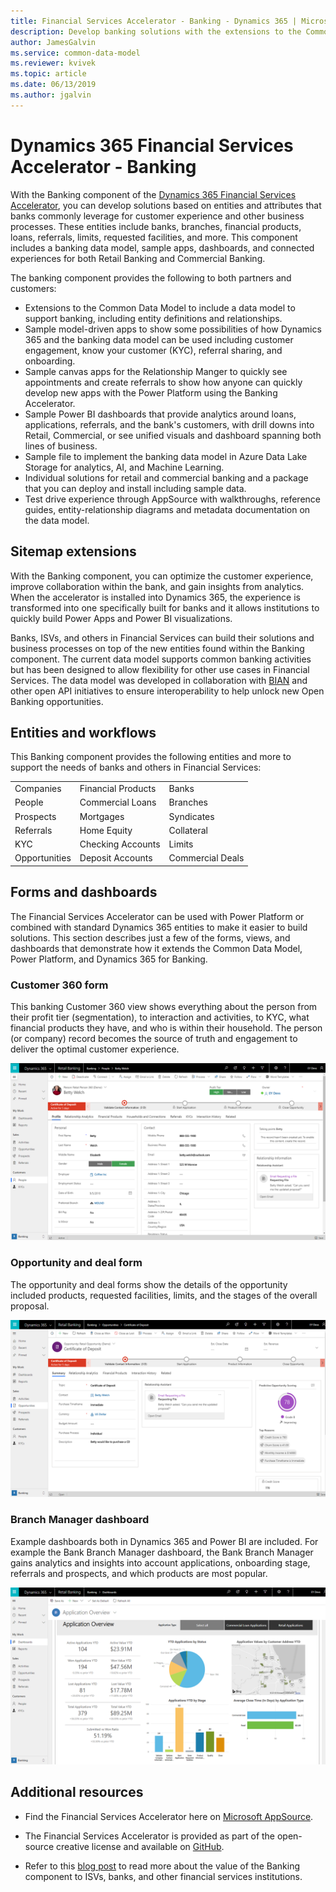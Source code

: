 ```yaml
---
title: Financial Services Accelerator - Banking - Dynamics 365 | Microsoft Docs
description: Develop banking solutions with the extensions to the Common Data Model and the built-in forms, views, and dashboards of the Dynamics 365 Financial Services Accelerator.
author: JamesGalvin
ms.service: common-data-model
ms.reviewer: kvivek
ms.topic: article
ms.date: 06/13/2019
ms.author: jgalvin
---
```



# Dynamics 365 Financial Services Accelerator - Banking

With the Banking component of the [Dynamics 365 Financial Services Accelerator](https://appsource.microsoft.com/product/dynamics-crm/msfsi.bankingcommondatamodel?tab=Overview), you can develop solutions based on entities and attributes that banks commonly leverage for customer experience and other business processes. These entities include banks, branches, financial products, loans, referrals, limits, requested facilities, and more. This component includes a banking data model, sample apps, dashboards, and connected experiences for both Retail Banking and Commercial Banking.

The banking component provides the following to both partners and customers:

-   Extensions to the Common Data Model to include a data model to support banking, including entity definitions and relationships.
-	Sample model-driven apps to show some possibilities of how Dynamics 365 and the banking data model can be used including customer engagement, know your customer (KYC), referral sharing, and onboarding.
-	Sample canvas apps for the Relationship Manger to quickly see appointments and create referrals to show how anyone can quickly develop new apps with the Power Platform using the Banking Accelerator.
-	Sample Power BI dashboards that provide analytics around loans, applications, referrals, and the bank's customers, with drill downs into Retail, Commercial, or see unified visuals and dashboard spanning both lines of business.
-	Sample file to implement the banking data model in Azure Data Lake Storage for analytics, AI, and Machine Learning.
-	Individual solutions for retail and commercial banking and a package that you can deploy and install including sample data. 
-	Test drive experience through AppSource with walkthroughs, reference guides, entity-relationship diagrams and metadata documentation on the data model.


## Sitemap extensions

With the Banking component, you can optimize the customer experience, improve collaboration within the bank, and gain insights from analytics. When the accelerator is installed into Dynamics 365, the experience is transformed into one specifically built for banks and it allows institutions to quickly build Power Apps and Power BI visualizations.

Banks, ISVs, and others in Financial Services can build their solutions and business processes on top of the new entities found within the Banking component. The current data model supports common banking activities but has been designed to allow flexibility for other use cases in Financial Services. The data model was developed in collaboration with [BIAN](https://www.bian.org/) and other open API initiatives to ensure interoperability to help unlock new Open Banking opportunities.


## Entities and workflows

This Banking component provides the following entities and more to support the needs of banks and others in Financial Services:

| | | |
| ------- | -----------------|------------------|
|Companies |Financial Products |Banks |
|People |Commercial Loans |Branches |
|Prospects |Mortgages |Syndicates |
|Referrals |Home Equity  |Collateral |
|KYC |Checking Accounts | Limits |
|Opportunities |Deposit Accounts | Commercial Deals |

## Forms and dashboards

The Financial Services Accelerator can be used with Power Platform or combined with standard Dynamics 365 entities to make it easier to build solutions. This section describes just a few of the forms, views, and dashboards that demonstrate how it extends the Common Data Model,  Power Platform, and Dynamics 365 for Banking.

### Customer 360 form

This banking Customer 360 view shows everything about the person from their profit tier (segmentation), to interaction and activities, to KYC, what financial products they have, and who is within their household. The person (or company) record becomes the source of truth and engagement to deliver the optimal customer experience.

![Customer 360 form](media/banking-contact.png)

### Opportunity and deal form

The opportunity and deal forms show the details of the opportunity included products, requested facilities, limits, and the stages of the overall proposal.

![Opportunity form](media/banking-opp.png)

### Branch Manager dashboard

Example dashboards both in Dynamics 365 and Power BI are included. For example the Bank Branch Manager dashboard, the Bank Branch Manager gains analytics and insights into account applications, onboarding stage, referrals and prospects, and which products are most popular.

![Branch Manager dashboards](media/banking-branch.png)

## Additional resources

- Find the Financial Services Accelerator here on [Microsoft AppSource](https://appsource.microsoft.com/en-us/product/dynamics-crm/msfsi.bankingcommondatamodel?tab=Overview).

- The Financial Services Accelerator is provided as part of the open-source creative license and available on [GitHub](https://github.com/microsoft/Industry-Accelerator-FinancialServices).

- Refer to this [blog post](https://https:/cloudblogs.microsoft.com/dynamics365/bdm/2019/07/17/microsoft-dynamics-365-banking-accelerator-is-now-generally-available/) to read more about the value of the Banking component to ISVs, banks, and other financial services institutions.

